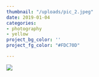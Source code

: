 ```yaml
---
thumbnail: "/uploads/pic_2.jpeg"
date: 2019-01-04
categories:
- photography
- yellow
project_bg_color: ''
project_fg_color: "#FDC70D"

---
```

![](/uploads/ian-dooley-281897-unsplash.jpg)